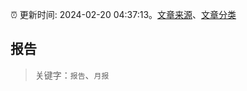 :alarm_clock: 更新时间: 2024-02-20 04:37:13。[文章来源](/README.md)、[文章分类](/TAGS.md)

## 报告


> 关键字：`报告`、`月报`



